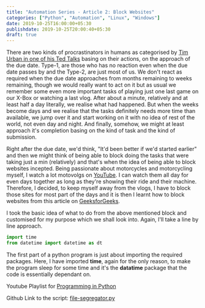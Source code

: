 ```yaml
---
title: "Automation Series - Article 2: Block Websites"
categories: ["Python", "Automation", "Linux", "Windows"]
date: 2019-10-25T16:00:00+05:30
publishdate: 2019-10-25T20:00:40+05:30
draft: true
---
```


There are two kinds of procrastinators in humans as categorised by [Tim Urban in one of his Ted Talks](https://youtu.be/arj7oStGLkU) basing on their actions, on the approach of the due date. Type-1, are those who has no reaction even when the due date passes by and the Type-2, are just most of us. We don't react as required when the due date approaches from months remaining to weeks remaining, though we would really want to act on it but as usual we remember some even more important tasks of playing just one last game on our X-Box or watching a last vlog. After about a minute, relatively and at least half a day literally, we realise what had happened. But when the weeks become days and we realise that the tasks definitely needs more time than available, we jump over it and start working on it with no idea of rest of the world, not even day and night. And finally, somehow, we might at least approach it's completion basing on the kind of task and the kind of submission.

Right after the due date, we'd think, "It'd been better if we'd started earlier" and then we might think of being able to block doing the tasks that were taking just a min (relatively) and that's when the idea of being able to block websites incepted. Being passionate about motorcycles and motorcycling myself, I watch a lot motovolgs on [YouTube](www.youtube.com). I can watch them all day for even days together as long as they're showing their ride and their machine. Therefore, I decided, to keep myself away from the vlogs, I have to block those sites for most part of the days and it is then I learnt how to block websites from this article on [GeeksforGeeks](https://www.geeksforgeeks.org/website-blocker-using-python/).

I took the basic idea of what to do from the above mentioned block and customised for my purpose which we shall look into. Again, I'll take a line by line approach.

```python
import time
from datetime import datetime as dt
```

The first part of a python program is just about importing the required packages. Here, I have imported **time**, again for the only reason, to make the program sleep for some time and it's the **datatime** package that the code is essentially dependant on.

Youtube Playlist for [Programming in Python](https://www.youtube.com/channel/UCWeOiQJHuUvcwR8Us5iVnAA?view_as=subscriber)

Github Link to the script: [file-segregator.py](https://github.com/gauthamkolluru/PythonLabs/blob/master/Automation/file-segregator.py)
